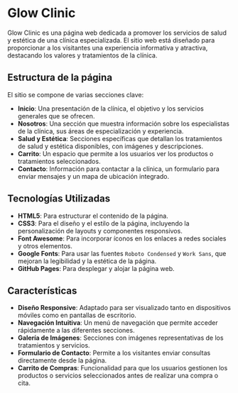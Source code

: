 # Glow Clinic

Glow Clinic es una página web dedicada a promover los servicios de salud y estética de una clínica especializada. El sitio web está diseñado para proporcionar a los visitantes una experiencia informativa y atractiva, destacando los valores y tratamientos de la clínica.

## Estructura de la página

El sitio se compone de varias secciones clave:

- **Inicio**: Una presentación de la clínica, el objetivo y los servicios generales que se ofrecen.
- **Nosotros**: Una sección que muestra información sobre los especialistas de la clínica, sus áreas de especialización y experiencia.
- **Salud y Estética**: Secciones específicas que detallan los tratamientos de salud y estética disponibles, con imágenes y descripciones.
- **Carrito**: Un espacio que permite a los usuarios ver los productos o tratamientos seleccionados.
- **Contacto**: Información para contactar a la clínica, un formulario para enviar mensajes y un mapa de ubicación integrado.

## Tecnologías Utilizadas

- **HTML5**: Para estructurar el contenido de la página.
- **CSS3**: Para el diseño y el estilo de la página, incluyendo la personalización de layouts y componentes responsivos.
- **Font Awesome**: Para incorporar íconos en los enlaces a redes sociales y otros elementos.
- **Google Fonts**: Para usar las fuentes `Roboto Condensed` y `Work Sans`, que mejoran la legibilidad y la estética de la página.
- **GitHub Pages**: Para desplegar y alojar la página web.

## Características

- **Diseño Responsive**: Adaptado para ser visualizado tanto en dispositivos móviles como en pantallas de escritorio.
- **Navegación Intuitiva**: Un menú de navegación que permite acceder rápidamente a las diferentes secciones.
- **Galería de Imágenes**: Secciones con imágenes representativas de los tratamientos y servicios.
- **Formulario de Contacto**: Permite a los visitantes enviar consultas directamente desde la página.
- **Carrito de Compras**: Funcionalidad para que los usuarios gestionen los productos o servicios seleccionados antes de realizar una compra o cita.
